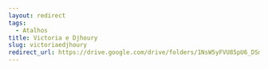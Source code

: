 ```yaml
---
layout: redirect
tags:
  - Atalhos
title: Victoria e Djhoury
slug: victoriaedjhoury
redirect_url: https://drive.google.com/drive/folders/1NsW5yFVU85pU6_DSmXFNuvgsCQC9Aw3C?usp=drive_link
---
```

